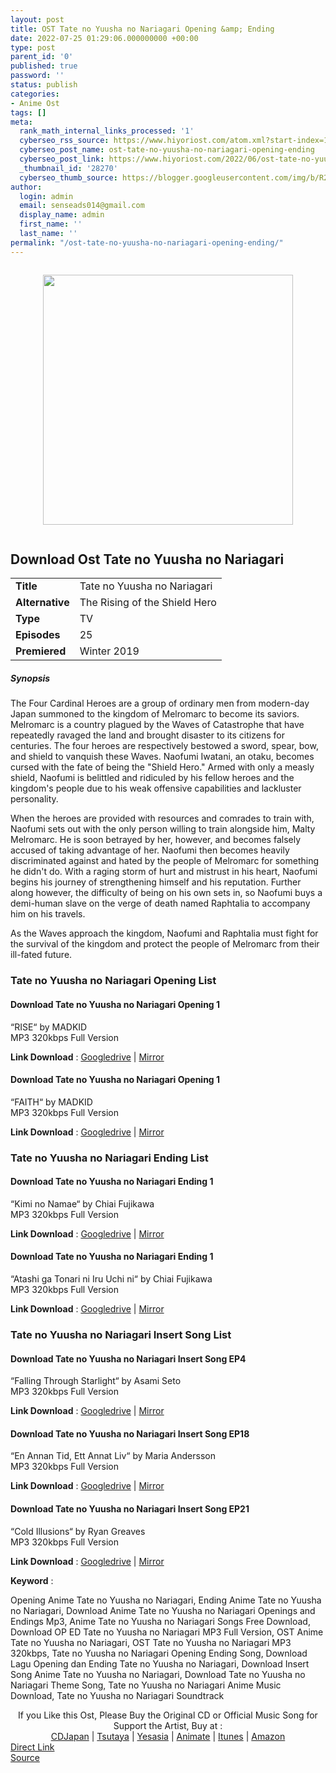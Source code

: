 ```yaml
---
layout: post
title: OST Tate no Yuusha no Nariagari Opening &amp; Ending
date: 2022-07-25 01:29:06.000000000 +00:00
type: post
parent_id: '0'
published: true
password: ''
status: publish
categories:
- Anime Ost
tags: []
meta:
  rank_math_internal_links_processed: '1'
  cyberseo_rss_source: https://www.hiyoriost.com/atom.xml?start-index=1
  cyberseo_post_name: ost-tate-no-yuusha-no-nariagari-opening-ending
  cyberseo_post_link: https://www.hiyoriost.com/2022/06/ost-tate-no-yuusha-no-nariagari.html
  _thumbnail_id: '28270'
  cyberseo_thumb_source: https://blogger.googleusercontent.com/img/b/R29vZ2xl/AVvXsEhghi8Blj-Yns3p3KIqqAXp2OQt_b7V6P3N3FfT4qiec0vGczvZLrClJZmRFgADC6sRJ6WGRBjm4WpUb_PEu7_l-JwyP91oSo0rKZHwOgQG2nUHLXAvJU3Q30BzKWHBKAQcDYJZYEke0Ld3jcuDrHKNIB0g7oOCzDGy43spyASXE7lGCgK0nGQgIccX/s400/nx99263-SJSk5d6mhQZO.jpg
author:
  login: admin
  email: senseads014@gmail.com
  display_name: admin
  first_name: ''
  last_name: ''
permalink: "/ost-tate-no-yuusha-no-nariagari-opening-ending/"
---
```

<div class="separator" style="clear: both"><a href="https://blogger.googleusercontent.com/img/b/R29vZ2xl/AVvXsEhghi8Blj-Yns3p3KIqqAXp2OQt_b7V6P3N3FfT4qiec0vGczvZLrClJZmRFgADC6sRJ6WGRBjm4WpUb_PEu7_l-JwyP91oSo0rKZHwOgQG2nUHLXAvJU3Q30BzKWHBKAQcDYJZYEke0Ld3jcuDrHKNIB0g7oOCzDGy43spyASXE7lGCgK0nGQgIccX/s698/nx99263-SJSk5d6mhQZO.jpg" style="display: block;padding: 1em 0;text-align: center"><img alt border="0" data-original-height="698" data-original-width="460" height="400" src="{{ site.baseurl }}/assets/2022/07/nx99263-SJSk5d6mhQZO.jpg" /></a></div>
<div class="judulanime">
<h2>Download Ost Tate no Yuusha no Nariagari</h2>
</div>
<div class="info2" id="Info">
<table>
<tbody>
<tr>
<td class="tablex"><b>Title </b></td>
<td>Tate no Yuusha no Nariagari</td>
</tr>
<tr>
<td class="tablex"><b>Alternative </b></td>
<td>The Rising of the Shield Hero</td>
</tr>
<tr>
<td class="tablex"><b>Type </b></td>
<td>TV</td>
</tr>
<tr>
<td class="tablex"><b>Episodes </b></td>
<td>25</td>
</tr>
<tr>
<td class="tablex"><b>Premiered </b></td>
<td>Winter 2019</td>
</tr>
</tbody>
</table>
</div>
<div class="sinopsis">
<h5>Synopsis</h5>
</div>
<div class="deskripsi">
<p>The Four Cardinal Heroes are a group of ordinary men from modern-day Japan summoned to the kingdom of Melromarc to become its saviors. Melromarc is a country plagued by the Waves of Catastrophe that have repeatedly ravaged the land and brought disaster to its citizens for centuries. The four heroes are respectively bestowed a sword, spear, bow, and shield to vanquish these Waves. Naofumi Iwatani, an otaku, becomes cursed with the fate of being the "Shield Hero." Armed with only a measly shield, Naofumi is belittled and ridiculed by his fellow heroes and the kingdom's people due to his weak offensive capabilities and lackluster personality.</p>
<p>When the heroes are provided with resources and comrades to train with, Naofumi sets out with the only person willing to train alongside him, Malty Melromarc. He is soon betrayed by her, however, and becomes falsely accused of taking advantage of her. Naofumi then becomes heavily discriminated against and hated by the people of Melromarc for something he didn't do. With a raging storm of hurt and mistrust in his heart, Naofumi begins his journey of strengthening himself and his reputation. Further along however, the difficulty of being on his own sets in, so Naofumi buys a demi-human slave on the verge of death named Raphtalia to accompany him on his travels.</p>
<p>As the Waves approach the kingdom, Naofumi and Raphtalia must fight for the survival of the kingdom and protect the people of Melromarc from their ill-fated future.</p>
</div>
<div class="listz">
<h3>Tate no Yuusha no Nariagari Opening List</h3>
</div>
<div class="listz3">
<div class="listz1">
<h4>Download Tate no Yuusha no Nariagari Opening 1</h4>
</div>
<div class="listz2">“RISE“ by MADKID<br />MP3 320kbps Full Version
<p><b>Link Download</b> : <a href="https://drive.google.com/file/d/1rRYhoxbbedRR1kIuCO99mDjSDdpoCXYT/view?usp=drivesdk" target="_blank" rel="noopener">Googledrive</a> | <a href="https://mir.cr/1U155SEX" rel="nofollow noopener" target="_blank">Mirror</a></p>
</div>
</div>
<div class="listz3">
<div class="listz1">
<h4>Download Tate no Yuusha no Nariagari Opening 1</h4>
</div>
<div class="listz2">“FAITH“ by MADKID<br />MP3 320kbps Full Version
<p><b>Link Download</b> : <a href="https://drive.google.com/file/d/16XKGcM36qLm72UDIDK9f_pKzxmhjuz74/view?usp=drivesdk" target="_blank" rel="noopener">Googledrive</a> | <a href="https://mir.cr/1MUE21T6" rel="nofollow noopener" target="_blank">Mirror</a></p>
</div>
</div>
<div class="listz">
<h3>Tate no Yuusha no Nariagari Ending List</h3>
</div>
<div class="listz3">
<div class="listz1">
<h4>Download Tate no Yuusha no Nariagari Ending 1</h4>
</div>
<div class="listz2">“Kimi no Namae“ by Chiai Fujikawa<br />MP3 320kbps Full Version
<p><b>Link Download</b> : <a href="https://drive.google.com/file/d/1gF6mEuilAweuSSa2lUDbJbyurlNhfxWd/view?usp=drivesdk" target="_blank" rel="noopener">Googledrive</a> | <a href="https://mir.cr/1NP0ERRE" rel="nofollow noopener" target="_blank">Mirror</a></p>
</div>
</div>
<div class="listz3">
<div class="listz1">
<h4>Download Tate no Yuusha no Nariagari Ending 1</h4>
</div>
<div class="listz2">“Atashi ga Tonari ni Iru Uchi ni“ by Chiai Fujikawa<br />MP3 320kbps Full Version
<p><b>Link Download</b> : <a href="https://drive.google.com/file/d/1sNhn67YBKe3bKxLjY8KzUeDSoLcQlIEd/view?usp=drivesdk" target="_blank" rel="noopener">Googledrive</a> | <a href="https://mir.cr/IFWG4KI2" rel="nofollow noopener" target="_blank">Mirror</a></p>
</div>
</div>
<div class="listz">
<h3>Tate no Yuusha no Nariagari Insert Song List</h3>
</div>
<div class="listz3">
<div class="listz1">
<h4>Download Tate no Yuusha no Nariagari Insert Song EP4</h4>
</div>
<div class="listz2">“Falling Through Starlight“ by Asami Seto<br />MP3 320kbps Full Version
<p><b>Link Download</b> : <a href="https://drive.google.com/file/d/1n394nDRsLyJBoKNbZ50MCliA-ykFa8p5/view?usp=drivesdk" target="_blank" rel="noopener">Googledrive</a> | <a href="https://mir.cr/VPUS4V4M" rel="nofollow noopener" target="_blank">Mirror</a></p>
</div>
</div>
<div class="listz3">
<div class="listz1">
<h4>Download Tate no Yuusha no Nariagari Insert Song EP18</h4>
</div>
<div class="listz2">“En Annan Tid, Ett Annat Liv“ by Maria Andersson<br />MP3 320kbps Full Version
<p><b>Link Download</b> : <a href="https://drive.google.com/file/d/13kYBjIMsJdFvxJ02YVpXMeXuAMkG-R-p/view?usp=drivesdk" target="_blank" rel="noopener">Googledrive</a> | <a href="https://mir.cr/GS0LLSRE" rel="nofollow noopener" target="_blank">Mirror</a></p>
</div>
</div>
<div class="listz3">
<div class="listz1">
<h4>Download Tate no Yuusha no Nariagari Insert Song EP21</h4>
</div>
<div class="listz2">“Cold Illusions“ by Ryan Greaves<br />MP3 320kbps Full Version
<p><b>Link Download</b> : <a href="https://drive.google.com/file/d/1E10llrb7BCtiglT8rOcfs9FdHQvwxT4D/view?usp=drivesdk" target="_blank" rel="noopener">Googledrive</a> | <a href="https://mir.cr/F53PDGHA" rel="nofollow noopener" target="_blank">Mirror</a></p>
</div>
</div>
<p><b>Keyword</b> :
<div class="tagser">Opening Anime Tate no Yuusha no Nariagari, Ending Anime Tate no Yuusha no Nariagari, Download Anime Tate no Yuusha no Nariagari Openings and Endings Mp3, Anime Tate no Yuusha no Nariagari Songs Free Download, Download OP ED Tate no Yuusha no Nariagari MP3 Full Version, OST Anime Tate no Yuusha no Nariagari, OST Tate no Yuusha no Nariagari MP3 320kbps, Tate no Yuusha no Nariagari Opening Ending Song, Download Lagu Opening dan Ending Tate no Yuusha no Nariagari, Download Insert Song Anime Tate no Yuusha no Nariagari, Download Tate no Yuusha no Nariagari Theme Song, Tate no Yuusha no Nariagari Anime Music Download, Tate no Yuusha no Nariagari Soundtrack</div>
<p> 
<div class="buycd" align="center">If you Like this Ost, Please Buy the Original CD or Official Music Song for Support the Artist, Buy at : <br /><a href="https://www.cdjapan.co.jp/" target="_blank" rel="noopener">CDJapan</a> | <a href="https://shop.tsutaya.co.jp/" target="_blank" rel="noopener">Tsutaya</a> | <a href="https://www.yesasia.com/" target="_blank" rel="noopener">Yesasia</a> | <a href="https://www.animate-onlineshop.jp/" target="_blank" rel="noopener">Animate</a> | <a href="https://www.apple.com/jp/itunes" target="_blank" rel="noopener">Itunes</a> | <a href="https://amazon.co.jp/" target="_blank" rel="noopener">Amazon</a>
</div>
<div class="divbtn"> <a href="https://handymansurrender.com/fihup8buzv?key=94550f7ce39444073321dde3b8782f97" class="btn"><i class="fa fa-download"></i> Direct Link</a> <br /><a href="https://www.hiyoriost.com/2022/06/ost-tate-no-yuusha-no-nariagari.html">Source</a> </div>

